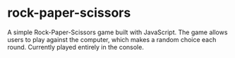 # rock-paper-scissors
A simple Rock-Paper-Scissors game built with JavaScript. The game allows users to play against the computer, which makes a random choice each round. Currently played entirely in the console.
